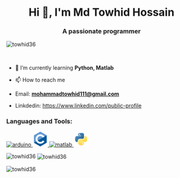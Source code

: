 <h1 align="center">Hi 👋, I'm Md Towhid Hossain</h1>
<h3 align="center">A passionate programmer</h3>

<p align="left"> <img src="https://komarev.com/ghpvc/?username=towhid36&label=Profile%20views&color=0e75b6&style=flat" alt="towhid36" /> </p>



<p align="left"> <a href="https://twitter.com/" target="blank"><img src="https://img.shields.io/twitter/follow/?logo=twitter&style=for-the-badge" alt="" /></a> </p>

- 🌱 I’m currently learning **Python, Matlab**

- 📫 How to reach me
- Email: **mohammadtowhid111@gmail.com**
- Linkdedin: https://www.linkedin.com/public-profile


<p align="left">
</p>

<h3 align="left">Languages and Tools:</h3>
<p align="left"> <a href="https://www.arduino.cc/" target="_blank" rel="noreferrer"> <img src="https://cdn.worldvectorlogo.com/logos/arduino-1.svg" alt="arduino" width="40" height="40"/> </a> <a href="https://www.cprogramming.com/" target="_blank" rel="noreferrer"> <img src="https://raw.githubusercontent.com/devicons/devicon/master/icons/c/c-original.svg" alt="c" width="40" height="40"/> </a> <a href="https://www.mathworks.com/" target="_blank" rel="noreferrer"> <img src="https://upload.wikimedia.org/wikipedia/commons/2/21/Matlab_Logo.png" alt="matlab" width="40" height="40"/> </a> <a href="https://www.python.org" target="_blank" rel="noreferrer"> <img src="https://raw.githubusercontent.com/devicons/devicon/master/icons/python/python-original.svg" alt="python" width="40" height="40"/> </a> </p>

<p><img align="left" src="https://github-readme-stats.vercel.app/api/top-langs?username=towhid36&show_icons=true&locale=en&layout=compact" alt="towhid36" /></p>

<p>&nbsp;<img align="center" src="https://github-readme-stats.vercel.app/api?username=towhid36&show_icons=true&locale=en" alt="towhid36" /></p>

<p><img align="center" src="https://github-readme-streak-stats.herokuapp.com/?user=towhid36&" alt="towhid36" /></p>
